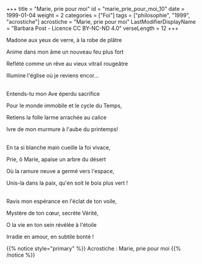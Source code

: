 +++
title = "Marie, prie pour moi"
id = "marie_prie_pour_moi_10"
date = 1999-01-04
weight = 2
categories = ["Foi"]
tags = ["philosophie", "1999", "acrostiche"]
acrostiche = "Marie, prie pour moi"
LastModifierDisplayName = "Barbara Post - Licence CC BY-NC-ND 4.0"
verseLength = 12
+++

Madone aux yeux de verre, à la robe de plâtre

Anime dans mon âme un nouveau feu plus fort

Reflété comme un rêve au vieux vitrail rougeâtre

Illumine l'église où je reviens encor...

 \
Entends-tu mon Ave éperdu sacrifice

Pour le monde immobile et le cycle du Temps,

Retiens la folle larme arrachée au calice

Ivre de mon murmure à l'aube du printemps!

 \
En ta si blanche main cueille la foi vivace,

Prie, ô Marie, apaise un arbre du désert

Où la ramure neuve a germé vers l'espace,

Unis-la dans la paix, qu'en soit le bois plus vert !

 \
Ravis mon espérance en l'éclat de ton voile,

Mystère de ton cœur, secrète Vérité,

O la vie en ton sein révélée à l'étoile

Irradie en amour, en subtile bonté !

{{% notice style="primary" %}}
Acrostiche : Marie, prie pour moi
{{% /notice %}}
